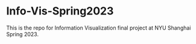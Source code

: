 # Info-Vis-Spring2023
This is the repo for Information Visualization final project at NYU Shanghai Spring 2023.

